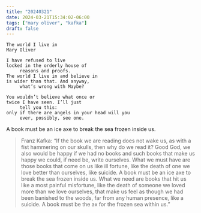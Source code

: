 ```yaml
---
title: "20240321"
date: 2024-03-21T15:34:02-06:00
tags: ["mary oliver", "kafka"]
draft: false
---
```


```
The world I live in
Mary Oliver

I have refused to live
locked in the orderly house of
     reasons and proofs.
The world I live in and believe in
is wider than that. And anyway,
     what’s wrong with Maybe?

You wouldn’t believe what once or
twice I have seen. I’ll just
     tell you this:
only if there are angels in your head will you
     ever, possibly, see one.

```

A book must be an ice axe to break the sea frozen inside us.

> Franz Kafka: “If the book we are reading does not wake us, as with a fist hammering on our skulls, then why do we read it? Good God, we also would be happy if we had no books and such books that make us happy we could, if need be, write ourselves. What we must have are those books that come on us like ill fortune, like the death of one we love better than ourselves, like suicide. A book must be an ice axe to break the sea frozen inside us. What we need are books that hit us like a most painful misfortune, like the death of someone we loved more than we love ourselves, that make us feel as though we had been banished to the woods, far from any human presence, like a suicide. A book must be the ax for the frozen sea within us.”

